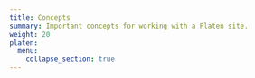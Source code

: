 ```yaml
---
title: Concepts
summary: Important concepts for working with a Platen site.
weight: 20
platen:
  menu:
    collapse_section: true
---
```


